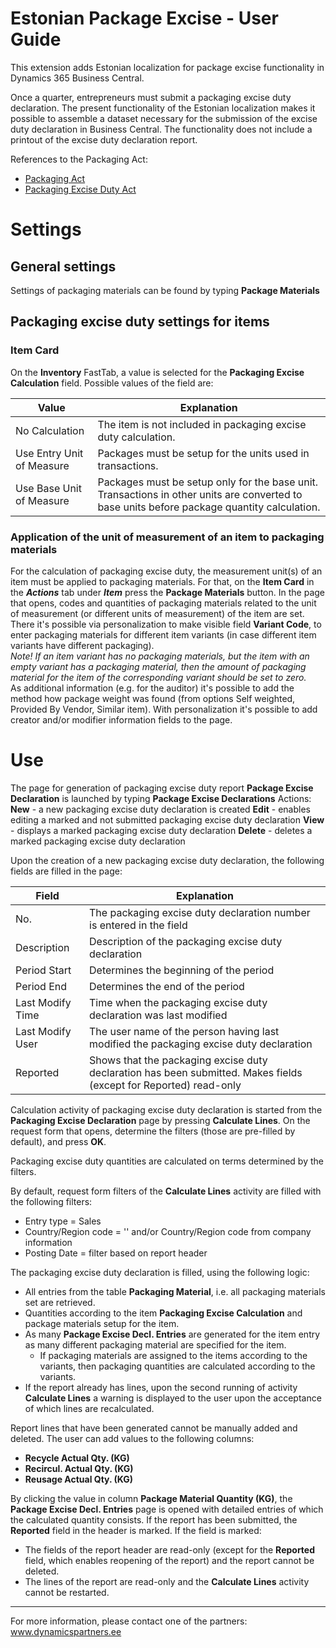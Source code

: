 ---
---
# Estonian Package Excise - User Guide
This extension adds Estonian localization for package excise functionality in Dynamics 365 Business Central.

Once a quarter, entrepreneurs must submit a packaging excise duty declaration. The present functionality of the Estonian localization makes it possible to assemble a dataset necessary for the submission of the excise duty declaration in Business Central. The functionality does not include a printout of the excise duty declaration report.

References to the Packaging Act: 
- <a href="https://www.riigiteataja.ee/en/eli/513052021001/consolide" target="_blank">Packaging Act</a>
- <a href="https://www.riigiteataja.ee/en/eli/504072017009/consolide" target="_blank">Packaging Excise Duty Act</a>

# Settings
## General settings
Settings of packaging materials can be found by typing **Package Materials**
## Packaging excise duty settings for items
### Item Card
On the **Inventory** FastTab, a value is selected for the **Packaging Excise Calculation** field.
Possible values of the field are:

| Value | Explanation |
|--|--|
|No Calculation | The item is not included in packaging excise duty calculation.|
|Use Entry Unit of Measure| Packages must be setup for the units used in transactions.|
|Use Base Unit of Measure| Packages must be setup only for the base unit. Transactions in other units are converted to base units before package quantity calculation.|

### Application of the unit of measurement of an item to packaging materials

For the calculation of packaging excise duty, the measurement unit(s) of an item must be applied to packaging materials. For that, on the **Item Card** in the **_Actions_** tab under **_Item_** press the **Package Materials** button.
In the page that opens, codes and quantities of packaging materials related to the unit of measurement (or different units of measurement) of the item are set.  
There it's possible via personalization to make visible field **Variant Code**, to enter packaging materials for different item variants (in case different item variants have different packaging).  
_Note! If an item variant has no packaging materials, but the item with an empty variant has a packaging material, then the amount of packaging material for the item of the corresponding variant should be set to zero._  
As additional information (e.g. for the auditor) it's possible to add the method how package weight was found (from options Self weighted, Provided By Vendor, Similar item).
With personalization it's possible to add creator and/or modifier information fields to the page.  


# Use
The page for generation of packaging excise duty report **Package Excise Declaration** is launched by typing **Package Excise Declarations** 
Actions:
**New** - a new packaging excise duty declaration is created
**Edit** - enables editing a marked and not submitted packaging excise duty declaration 
**View** - displays a marked packaging excise duty declaration 
**Delete** - deletes a marked packaging excise duty declaration 
 
Upon the creation of a new packaging excise duty declaration, the following fields are filled in the page:

|Field|Explanation|
|--|--|
|No.| The packaging excise duty declaration number is entered in the field|
|Description  | Description of the packaging excise duty declaration|
|Period Start| Determines the beginning of the period|
|Period End| Determines the end of the period|
|Last Modify Time| Time when the packaging excise duty declaration was last modified|
|Last Modify User| The user name of the person having last modified the packaging excise duty declaration|
|Reported| Shows that the packaging excise duty declaration has been submitted. Makes fields (except for Reported) read-only|

Calculation activity of packaging excise duty declaration is started from the **Packaging Excise Declaration** page by pressing **Calculate Lines**. On the request form that opens, determine the filters (those are pre-filled by default), and press **OK**.

Packaging excise duty quantities are calculated on terms determined by the filters.
 
By default, request form filters of the **Calculate Lines** activity are filled with the following filters:
- Entry type = Sales
- Country/Region code = '' and/or Country/Region code from company information
- Posting Date = filter based on report header

The packaging excise duty declaration is filled, using the following logic:
- All entries from the table **Packaging Material**, i.e. all packaging materials set are retrieved.
- Quantities according to the item **Packaging Excise Calculation** and package materials setup for the item. 
- As many **Package Excise Decl. Entries** are generated for the item entry as many different packaging material are specified for the item.
  - If packaging materials are assigned to the items according to the variants, then packaging quantities are calculated according to the variants.
- If the report already has lines, upon the second running of activity **Calculate Lines** a warning is displayed to the user upon the acceptance of which lines are recalculated.

Report lines that have been generated cannot be manually added and deleted. The user can add values to the following columns:
- **Recycle Actual Qty. (KG)**
- **Recircul. Actual Qty. (KG)**
- **Reusage Actual Qty. (KG)**

By clicking the value in column **Package Material Quantity (KG)**, the **Package Excise Decl. Entries** page is opened with detailed entries of which the calculated quantity consists.
If the report has been submitted, the **Reported** field in the header is marked. If the field is marked:
- The fields of the report header are read-only (except for the **Reported** field, which enables reopening of the report) and the report cannot be deleted.
- The lines of the report are read-only and the **Calculate Lines** activity cannot be restarted. 

***

For more information, please contact one of the partners:  
<a href="http://www.dynamicspartners.ee/" target="_blank">www.dynamicspartners.ee</a> 
